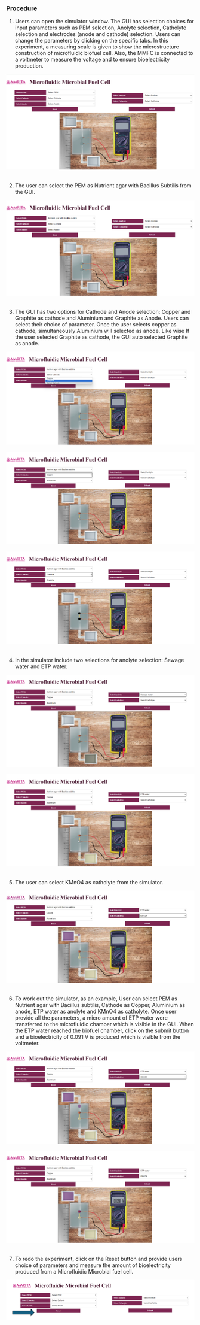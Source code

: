 ### Procedure


1. Users can open the simulator window. The GUI has selection choices for input parameters such as PEM selection, Anolyte selection, Catholyte selection and electrodes (anode and cathode) selection. Users can change the parameters by clicking on the specific tabs. In this experiment, a measuring scale is given to show the microstructure construction of microfluidic biofuel cell. Also, the MMFC is connected to a voltmeter to measure the voltage and to ensure bioelectricity production.

<img src="images/p1.png" title="" />
&nbsp;

2. The user can select the PEM as Nutrient agar with Bacillus Subtilis from the GUI.

<img src="images/p2.png" title="" />
&nbsp;

3. The GUI has two options for Cathode and Anode selection: Copper and Graphite as cathode and Aluminium and Graphite as Anode. Users can select their choice of parameter. Once the user selects copper as cathode, simultaneously Aluminium will selected as anode. Like wise If the user selected Graphite as cathode, the GUI auto selected Graphite as anode.

<img src="images/p3.png" title="" />
&nbsp;

<img src="images/p4.png" title="" />
&nbsp;

<img src="images/p5.png" title="" />
&nbsp;

4. In the simulator include two selections for anolyte selection: Sewage water and ETP water. 

<img src="images/p6.png" title="" />
&nbsp;
<img src="images/p7.png" title="" />
&nbsp;

5. The user can select KMnO4 as catholyte from the simulator.


<img src="images/p8.png" title="" />
&nbsp;

6. To work out the simulator, as an example, User can select PEM as Nutrient agar with Bacillus subtilis, Cathode as Copper, Aluminium as anode, ETP water as anolyte and KMnO4 as catholyte. Once user provide all the parameters, a micro amount of ETP water were transferred to the microfluidic chamber which is visible in the GUI. When the ETP water reached the biofuel chamber, click on the submit button and a bioelectricity of 0.091 V is produced which is visible from the voltmeter.

<img src="images/p9.png" title="" />
&nbsp;

<img src="images/p10.png" title="" />
&nbsp;

7. To redo the experiment, click on the Reset button and provide users choice of parameters and measure the amount of bioelectricity produced from a Microfluidic Microbial fuel cell.

<img src="images/p11.png" title="" />
&nbsp;